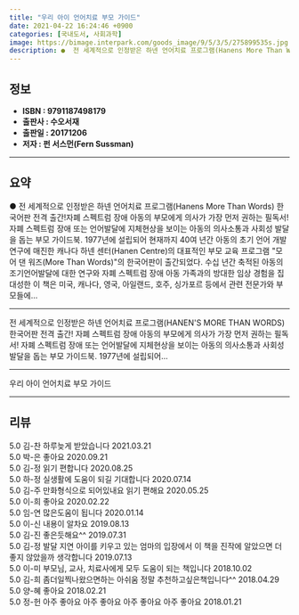 ```yaml
---
title: "우리 아이 언어치료 부모 가이드"
date: 2021-04-22 16:24:46 +0900
categories: [국내도서, 사회과학]
image: https://bimage.interpark.com/goods_image/9/5/3/5/275899535s.jpg
description: ●  전 세계적으로 인정받은 하넨 언어치료 프로그램(Hanens More Than Words) 한국어판 전격 출간!자폐 스펙트럼 장애 아동의 부모에게 의사가 가장 먼저 권하는 필독서!자폐 스펙트럼 장애 또는 언어발달에 지체현상을 보이는 아동의 의사소통과 사회성 발달을 돕는 부모 가이드북. 1977년에 설
---
```


## **정보**

- **ISBN : 9791187498179**
- **출판사 : 수오서재**
- **출판일 : 20171206**
- **저자 : 펀 서스먼(Fern Sussman)**

------



## **요약**

●  전 세계적으로 인정받은 하넨 언어치료 프로그램(Hanens More Than Words) 한국어판 전격 출간!자폐 스펙트럼 장애 아동의 부모에게 의사가 가장 먼저 권하는 필독서!자폐 스펙트럼 장애 또는 언어발달에 지체현상을 보이는 아동의 의사소통과 사회성 발달을 돕는 부모 가이드북. 1977년에 설립되어 현재까지 40여 년간 아동의 초기 언어 개발 연구에 매진한 캐나다 하넨 센터(Hanen Centre)의 대표적인 부모 교육 프로그램 "모어 댄 워즈(More Than Words)"의 한국어판이 출간되었다. 수십 년간 축적된 아동의 조기언어발달에 대한 연구와 자폐 스펙트럼 장애 아동 가족과의 방대한 임상 경험을 집대성한 이 책은 미국, 캐나다, 영국, 아일랜드, 호주, 싱가포르 등에서 관련 전문가와 부모들에...

------

전 세계적으로 인정받은 하넨 언어치료 프로그램(HANEN&#039;S MORE THAN WORDS) 한국어판 전격 출간! 자폐 스펙트럼 장애 아동의 부모에게 의사가 가장 먼저 권하는 필독서!  자폐 스펙트럼 장애 또는 언어발달에 지체현상을 보이는 아동의 의사소통과 사회성 발달을 돕는 부모 가이드북. 1977년에 설립되어... 

------


우리 아이 언어치료 부모 가이드 

------


## **리뷰** 

5.0 김-찬 하루늦게 받았습니다  2021.03.21 <br/>5.0 박-은 좋아요 2020.09.21 <br/>5.0 김-정 읽기 편합니다  2020.08.25 <br/>5.0 하-정 실생활에 도움이 되길 기대합니다 2020.07.14 <br/>5.0 김-주 만화형식으로 되어있내요
읽기 편해요 2020.05.25 <br/>5.0 이-희 좋아요 2020.02.22 <br/>5.0 임-연 많은도움이 됩니다 2020.01.14 <br/>5.0 이-신 내용이 알차요 2019.08.13 <br/>5.0 김-진 좋은듯해요^^ 2019.07.31 <br/>5.0 김-정 발달 지연 아이를 키우고 있는 엄마의 입장에서 이 책을 진작에 알았으면 더 좋지 않았을까 생각합니다 2019.07.13 <br/>5.0 이-미 부모님, 교사, 치료사에게 모두 도움이 되는 책입니다 2018.10.02 <br/>5.0 김-희 좀더일찍나왔으면하는 아쉬움 정말 추천하고싶은책입니다^^ 2018.04.29 <br/>5.0 양-혜 좋아요 2018.02.21 <br/>5.0 정-헌 아주 좋아요 아주 좋아요 아주 좋아요 아주 좋아요  2018.01.21 <br/>